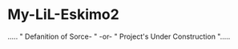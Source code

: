 My-LiL-Eskimo2
==============

..... " Defanition of Sorce- " -or- " Project's Under Construction ".....